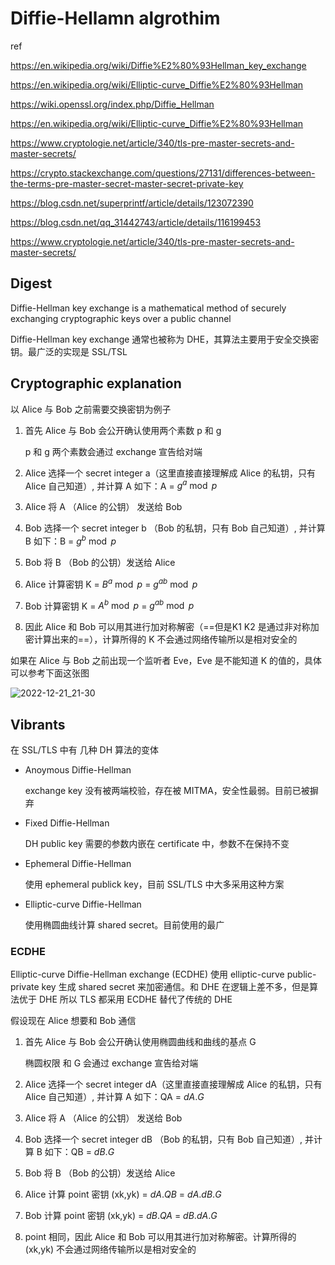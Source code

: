 # Diffie-Hellamn algrothim

ref

https://en.wikipedia.org/wiki/Diffie%E2%80%93Hellman_key_exchange

https://en.wikipedia.org/wiki/Elliptic-curve_Diffie%E2%80%93Hellman

https://wiki.openssl.org/index.php/Diffie_Hellman

https://en.wikipedia.org/wiki/Elliptic-curve_Diffie%E2%80%93Hellman

https://www.cryptologie.net/article/340/tls-pre-master-secrets-and-master-secrets/

https://crypto.stackexchange.com/questions/27131/differences-between-the-terms-pre-master-secret-master-secret-private-key

https://blog.csdn.net/superprintf/article/details/123072390

https://blog.csdn.net/qq_31442743/article/details/116199453

https://www.cryptologie.net/article/340/tls-pre-master-secrets-and-master-secrets/

## Digest

Diffie-Hellman key exchange is a mathematical method of securely  exchanging cryptographic keys over a public channel 

Diffie-Hellman key exchange 通常也被称为 DHE，其算法主要用于安全交换密钥。最广泛的实现是 SSL/TSL

## Cryptographic explanation

以 Alice 与 Bob 之前需要交换密钥为例子

1. 首先 Alice 与 Bob 会公开确认使用两个素数 p 和 g

   p 和 g 两个素数会通过 exchange 宣告给对端

2. Alice 选择一个 secret integer a（这里直接直接理解成 Alice 的私钥，只有 Alice 自己知道）, 并计算 A 如下：A = $g^a \bmod p$ 

3. Alice 将 A （Alice 的公钥） 发送给 Bob

4. Bob 选择一个 secret integer b （Bob 的私钥，只有 Bob 自己知道）, 并计算 B 如下：B = $g^b \bmod p$

5. Bob 将 B （Bob 的公钥）发送给 Alice

6. Alice 计算密钥 K = $B^a \bmod p$ = $g^{ab} \bmod p$

7. Bob 计算密钥 K = $A^b \bmod p$ = $g^{ab} \bmod p$

8. 因此 Alice 和 Bob 可以用其进行加对称解密（==但是K1 K2 是通过非对称加密计算出来的==），计算所得的 K 不会通过网络传输所以是相对安全的


如果在 Alice 与 Bob 之前出现一个监听者 Eve，Eve 是不能知道 K 的值的，具体可以参考下面这张图

![2022-12-21_21-30](https://cdn.staticaly.com/gh/dhay3/image-repo@master/20221221/2022-12-21_21-30.1aln9fdvrgu8.webp)

## Vibrants

在 SSL/TLS 中有 几种 DH 算法的变体

- Anoymous Diffie-Hellman

  exchange key 没有被两端校验，存在被 MITMA，安全性最弱。目前已被摒弃

- Fixed Diffie-Hellman

  DH public key 需要的参数内嵌在 certificate 中，参数不在保持不变

- Ephemeral Diffie-Hellman

  使用 ephemeral publick key，目前 SSL/TLS 中大多采用这种方案

- Elliptic-curve Diffie-Hellman

  使用椭圆曲线计算 shared secret。目前使用的最广

### ECDHE

Elliptic-curve Diffie-Hellman exchange (ECDHE)  使用 elliptic-curve public-private key 生成 shared secret 来加密通信。和 DHE 在逻辑上差不多，但是算法优于 DHE 所以 TLS 都采用 ECDHE 替代了传统的 DHE

假设现在 Alice 想要和 Bob 通信

1. 首先 Alice 与 Bob 会公开确认使用椭圆曲线和曲线的基点 G

   椭圆权限 和 G 会通过 exchange 宣告给对端

2. Alice 选择一个 secret integer dA（这里直接直接理解成 Alice 的私钥，只有 Alice 自己知道）, 并计算 A 如下：QA = $dA.G$ 
3. Alice 将 A （Alice 的公钥） 发送给 Bob
4. Bob 选择一个 secret integer dB （Bob 的私钥，只有 Bob 自己知道）, 并计算 B 如下：QB = $dB.G$
5. Bob 将 B （Bob 的公钥）发送给 Alice
6. Alice 计算 point 密钥 (xk,yk) = $dA.QB$ = $dA.dB.G$
7. Bob 计算 point 密钥 (xk,yk) = $dB.QA$ = $dB.dA.G$
8. point 相同，因此 Alice 和 Bob 可以用其进行加对称解密。计算所得的 (xk,yk) 不会通过网络传输所以是相对安全的

